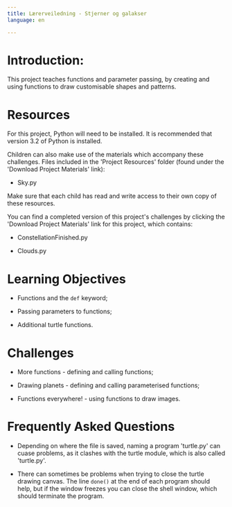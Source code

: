 ```yaml
---
title: Lærerveiledning - Stjerner og galakser
language: en

---
```



# Introduction:

This project teaches functions and parameter passing, by creating and using
functions to draw customisable shapes and patterns.


# Resources

For this project, Python will need to be installed. It is recommended that
version 3.2 of Python is installed.

Children can also make use of the materials which accompany these challenges.
Files included in the 'Project Resources' folder (found under the 'Download
Project Materials' link):

+ Sky.py

Make sure that each child has read and write access to their own copy of these
resources.

You can find a completed version of this project's challenges by clicking the
'Download Project Materials' link for this project, which contains:

+ ConstellationFinished.py

+ Clouds.py


# Learning Objectives

+ Functions and the `def` keyword;

+ Passing parameters to functions;

+ Additional turtle functions.


# Challenges

+ More functions - defining and calling functions;

+ Drawing planets - defining and calling parameterised functions;

+ Functions everywhere! - using functions to draw images.


# Frequently Asked Questions

+ Depending on where the file is saved, naming a program 'turtle.py' can cuase
  problems, as it clashes with the turtle module, which is also called
  'turtle.py'.

+ There can sometimes be problems when trying to close the turtle drawing
  canvas. The line `done()` at the end of each program should help, but if the
  window freezes you can close the shell window, which should terminate the
  program.
